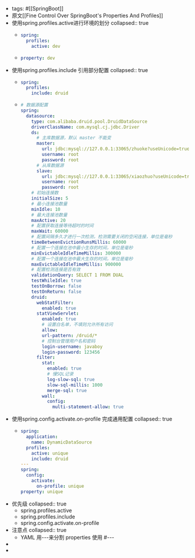 - tags: #[[SpringBoot]]
- 原文[[Fine Control Over SpringBoot's Properties And Profiles]]
- 使用spring.profiles.active进行环境的划分
  collapsed:: true
	- ```application.yaml
	  spring:
	    profiles:
	      active: dev
	  ```
	- ```application-dev.yaml
	  property: dev
	  ```
- 使用spring.profiles.include 引用部分配置
  collapsed:: true
	- ```application.yaml
	  spring:
	    profiles:
	      include: druid
	  ```
	- ```application-druid.yaml
	  # 数据源配置
	  spring:
	    datasource:
	      type: com.alibaba.druid.pool.DruidDataSource
	      driverClassName: com.mysql.cj.jdbc.Driver
	      ds:
	        # 主库数据源，默认 master 不能变
	        master:
	          url: jdbc:mysql://127.0.0.1:33065/zhuoke?useUnicode=true&characterEncoding=utf8&zeroDateTimeBehavior=convertToNull&useSSL=false&serverTimezone=Asia/Shanghai
	          username: root
	          password: root
	        # 从库数据源
	        slave:
	          url: jdbc:mysql://127.0.0.1:33065/xiaozhuo?useUnicode=true&characterEncoding=utf8&zeroDateTimeBehavior=convertToNull&useSSL=false&serverTimezone=Asia/Shanghai
	          username: root
	          password: root
	      # 初始连接数
	      initialSize: 5
	      # 最小连接池数量
	      minIdle: 10
	      # 最大连接池数量
	      maxActive: 20
	      # 配置获取连接等待超时的时间
	      maxWait: 60000
	      # 配置间隔多久才进行一次检测，检测需要关闭的空闲连接，单位是毫秒
	      timeBetweenEvictionRunsMillis: 60000
	      # 配置一个连接在池中最小生存的时间，单位是毫秒
	      minEvictableIdleTimeMillis: 300000
	      # 配置一个连接在池中最大生存的时间，单位是毫秒
	      maxEvictableIdleTimeMillis: 900000
	      # 配置检测连接是否有效
	      validationQuery: SELECT 1 FROM DUAL
	      testWhileIdle: true
	      testOnBorrow: false
	      testOnReturn: false
	      druid:
	        webStatFilter:
	          enabled: true
	        statViewServlet:
	          enabled: true
	          # 设置白名单，不填则允许所有访问
	          allow:
	          url-pattern: /druid/*
	          # 控制台管理用户名和密码
	          login-username: javaboy
	          login-password: 123456
	        filter:
	          stat:
	            enabled: true
	            # 慢SQL记录
	            log-slow-sql: true
	            slow-sql-millis: 1000
	            merge-sql: true
	          wall:
	            config:
	              multi-statement-allow: true
	  ```
- 使用spring.config.activate.on-profile 完成通用配置
  collapsed:: true
	- ```application.yaml
	  spring:
	    application:
	      name: DynamicDataSource
	    profiles:
	      active: unique
	      include: druid
	  ---
	  spring:
	    config:
	      activate:
	        on-profile: unique
	  property: unique
	  ```
- 优先级
  collapsed:: true
	- spring.profiles.active
	- spring.profiles.include
	- spring.config.activate.on-profile
- 注意点
  collapsed:: true
	- YAML 用---来分割  properties 使用 \#---
-
-
